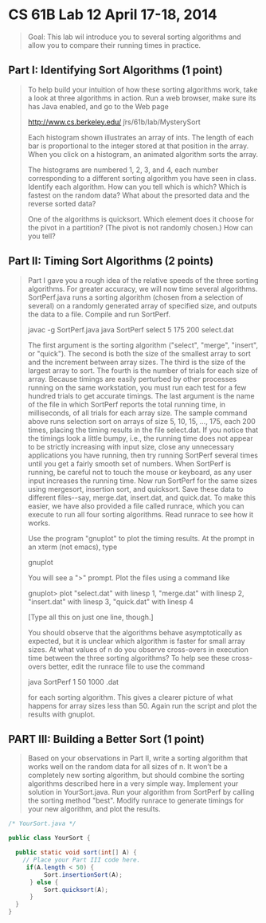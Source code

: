 # CS 61B Lab 12 April 17-18, 2014

> Goal:  This lab wil introduce you to several sorting algorithms and allow you
> to compare their running times in practice.

Part I:  Identifying Sort Algorithms (1 point)
----------------------------------------------
> To help build your intuition of how these sorting algorithms work, take a look
> at three algorithms in action.  Run a web browser, make sure its has Java
> enabled, and go to the Web page
>
> http://www.cs.berkeley.edu/ ̃jrs/61b/lab/MysterySort
>
> Each histogram shown illustrates an array of ints.  The length of each bar is
> proportional to the integer stored at that position in the array.  When you
> click on a histogram, an animated algorithm sorts the array.
>
> The histograms are numbered 1, 2, 3, and 4, each number corresponding to a
> different sorting algorithm you have seen in class.  Identify each algorithm.
> How can you tell which is which?  Which is fastest on the random data?  What
> about the presorted data and the reverse sorted data?
>
> One of the algorithms is quicksort.  Which element does it choose for the pivot
> in a partition?  (The pivot is not randomly chosen.)  How can you tell?

Part II:  Timing Sort Algorithms (2 points)
-------------------------------------------
> Part I gave you a rough idea of the relative speeds of the three sorting
> algorithms.  For greater accuracy, we will now time several algorithms.
> SortPerf.java runs a sorting algorithm (chosen from a selection of several) on
> a randomly generated array of specified size, and outputs the data to a file.
> Compile and run SortPerf.
>
> javac -g SortPerf.java
> java SortPerf select 5 175 200 select.dat
>
> The first argument is the sorting algorithm ("select", "merge", "insert", or
> "quick").  The second is both the size of the smallest array to sort and the
> increment between array sizes.  The third is the size of the largest array to
> sort.  The fourth is the number of trials for each size of array.  Because
> timings are easily perturbed by other processes running on the same
> workstation, you must run each test for a few hundred trials to get accurate
> timings.  The last argument is the name of the file in which SortPerf reports
> the total running time, in milliseconds, of all trials for each array size.
> The sample command above runs selection sort on arrays of size 5, 10, 15, ...,
> 175, each 200 times, placing the timing results in the file select.dat.  If you
> notice that the timings look a little bumpy, i.e., the running time does not
> appear to be strictly increasing with input size, close any unnecessary
> applications you have running, then try running SortPerf several times until
> you get a fairly smooth set of numbers.  When SortPerf is running, be careful
> not to touch the mouse or keyboard, as any user input increases the running
> time.
> Now run SortPerf for the same sizes using mergesort, insertion sort, and
> quicksort.  Save these data to different files--say, merge.dat, insert.dat, and
> quick.dat.  To make this easier, we have also provided a file called runrace,
> which you can execute to run all four sorting algorithms.  Read runrace to see
> how it works.
>
> Use the program "gnuplot" to plot the timing results.  At the prompt in an
> xterm (not emacs), type
>
> gnuplot
>
> You will see a ">" prompt.  Plot the files using a command like
>
> gnuplot>  plot "select.dat" with linesp 1, "merge.dat" with linesp 2,
>           "insert.dat" with linesp 3, "quick.dat" with linesp 4
>
> [Type all this on just one line, though.]
>
> You should observe that the algorithms behave asymptotically as expected, but
> it is unclear which algorithm is faster for small array sizes.  At what values
> of n do you observe cross-overs in execution time between the three sorting
> algorithms?  To help see these cross-overs better, edit the runrace file to use
> the command
>
> java SortPerf <sort> 1 50 1000 <sort>.dat
>
> for each sorting algorithm.  This gives a clearer picture of what happens for
> array sizes less than 50.  Again run the script and plot the results with
> gnuplot.

PART III:  Building a Better Sort (1 point)
-------------------------------------------
> Based on your observations in Part II, write a sorting algorithm that works
> well on the random data for all sizes of n.  It won’t be a completely new
> sorting algorithm, but should combine the sorting algorithms described here in
> a very simple way.  Implement your solution in YourSort.java.  Run your
> algorithm from SortPerf by calling the sorting method "best".  Modify runrace
> to generate timings for your new algorithm, and plot the results.

```java
/* YourSort.java */

public class YourSort {

  public static void sort(int[] A) {
    // Place your Part III code here.
     if(A.length < 50) {
          Sort.insertionSort(A);
      } else {
          Sort.quicksort(A);
      }
  }
}
```


